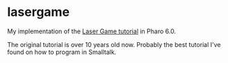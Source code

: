 # lasergame
My implementation of the [Laser Game tutorial](http://squeak.preeminent.org/tut2007/html/) in Pharo 6.0.

The original tutorial is over 10 years old now.  Probably the best tutorial I've found on how to program in Smalltalk.
